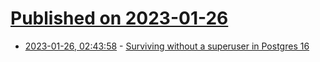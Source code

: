 # [Published on 2023-01-26](index.md)

* [2023-01-26, 02:43:58](https://news.ycombinator.com/item?id=34527138) - [Surviving without a superuser in Postgres 16](http://rhaas.blogspot.com/2023/01/surviving-without-superuser-coming-to.html)
